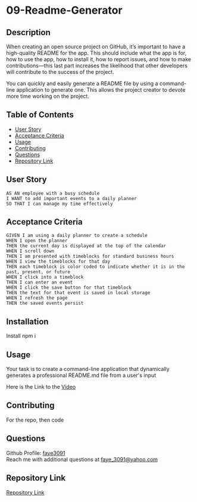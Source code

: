 # 09-Readme-Generator

## Description

When creating an open source project on GitHub, it’s important to have a high-quality README for the app. This should include what the app is for, how to use the app, how to install it, how to report issues, and how to make contributions—this last part increases the likelihood that other developers will contribute to the success of the project.

You can quickly and easily generate a README file by using a command-line application to generate one. This allows the project creator to devote more time working on the project.

## Table of Contents

- [User Story](#user-story)
- [Acceptance Criteria](#acceptance-criteria)
- [Usage](#usage)
- [Contributing](#contributing)
- [Questions](#questions)
- [Repository Link](#repository-link)

## User Story

```
AS AN employee with a busy schedule
I WANT to add important events to a daily planner
SO THAT I can manage my time effectively
```

## Acceptance Criteria

```
GIVEN I am using a daily planner to create a schedule
WHEN I open the planner
THEN the current day is displayed at the top of the calendar
WHEN I scroll down
THEN I am presented with timeblocks for standard business hours
WHEN I view the timeblocks for that day
THEN each timeblock is color coded to indicate whether it is in the past, present, or future
WHEN I click into a timeblock
THEN I can enter an event
WHEN I click the save button for that timeblock
THEN the text for that event is saved in local storage
WHEN I refresh the page
THEN the saved events persist
```

## Installation

Install npm i

## Usage

Your task is to create a command-line application that dynamically generates a professional README.md file from a user's input

Here is the Link to the [Video](https://drive.google.com/file/d/19aF_oORrPicdJdvCTXFB4fuYFddAHDLw/view)

## Contributing

For the repo, then code

## Questions

Github Profile: [faye3091](https://github.com/faye3091)
<br />
Reach me with additional questions at faye_3091@yahoo.com

## Repository Link

[Repository Link](https://github.com/faye3091/09-Readme-Generator)
